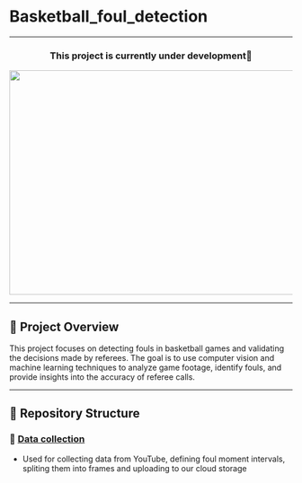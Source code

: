 # Basketball_foul_detection
---

<h3 align="center">This project is currently under development🙂</h3>

<div align="center">
  <img height="400" width="840" src="https://user-images.githubusercontent.com/74038190/225813708-98b745f2-7d22-48cf-9150-083f1b00d6c9.gif"  />
</div>

---

## 🏀 Project Overview
This project focuses on detecting fouls in basketball games and validating the decisions made by referees. The goal is to use computer vision and machine learning techniques to analyze game footage, identify fouls, and provide insights into the accuracy of referee calls.

---

## 📂 Repository Structure

### 📁 **[Data collection](https://github.com/vkalinovski/-Basketball_foul_detection/tree/main/data_collection)**
- Used for collecting data from YouTube, defining foul moment intervals, spliting them into frames and uploading to our cloud storage


